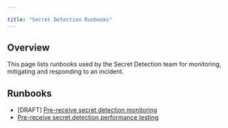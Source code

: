 ```yaml
---

title: "Secret Detection Runbooks"
---
```








## Overview

This page lists runbooks used by the Secret Detection team for monitoring, mitigating and responding to an incident.

## Runbooks

* [DRAFT] [Pre-receive secret detection monitoring](pre-receive-secret-detection-monitoring)
* [Pre-receive secret detection performance testing](pre-receive-secret-detection-performance-testing)
